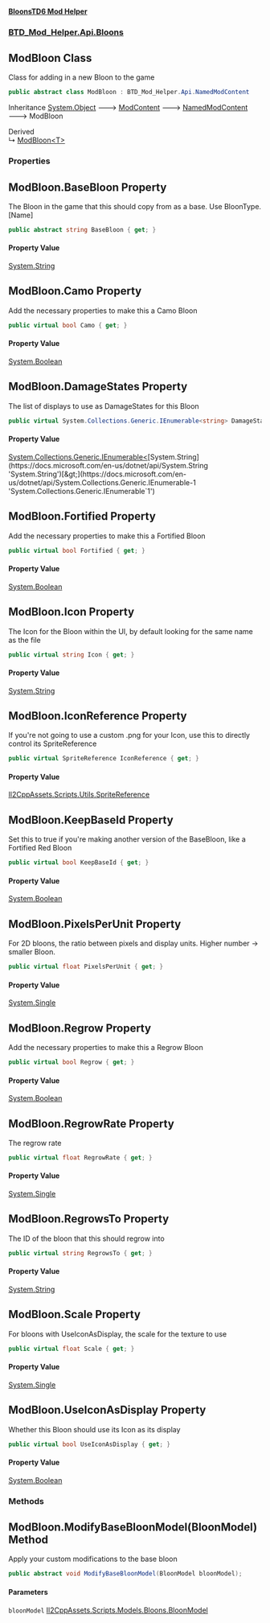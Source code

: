 #### [BloonsTD6 Mod Helper](README.md 'README')
### [BTD_Mod_Helper.Api.Bloons](README.md#BTD_Mod_Helper.Api.Bloons 'BTD_Mod_Helper.Api.Bloons')

## ModBloon Class

Class for adding in a new Bloon to the game

```csharp
public abstract class ModBloon : BTD_Mod_Helper.Api.NamedModContent
```

Inheritance [System.Object](https://docs.microsoft.com/en-us/dotnet/api/System.Object 'System.Object') &#129106; [ModContent](BTD_Mod_Helper.Api.ModContent.md 'BTD_Mod_Helper.Api.ModContent') &#129106; [NamedModContent](BTD_Mod_Helper.Api.NamedModContent.md 'BTD_Mod_Helper.Api.NamedModContent') &#129106; ModBloon

Derived  
&#8627; [ModBloon&lt;T&gt;](BTD_Mod_Helper.Api.Bloons.ModBloon_T_.md 'BTD_Mod_Helper.Api.Bloons.ModBloon<T>')
### Properties

<a name='BTD_Mod_Helper.Api.Bloons.ModBloon.BaseBloon'></a>

## ModBloon.BaseBloon Property

The Bloon in the game that this should copy from as a base. Use BloonType.[Name]

```csharp
public abstract string BaseBloon { get; }
```

#### Property Value
[System.String](https://docs.microsoft.com/en-us/dotnet/api/System.String 'System.String')

<a name='BTD_Mod_Helper.Api.Bloons.ModBloon.Camo'></a>

## ModBloon.Camo Property

Add the necessary properties to make this a Camo Bloon

```csharp
public virtual bool Camo { get; }
```

#### Property Value
[System.Boolean](https://docs.microsoft.com/en-us/dotnet/api/System.Boolean 'System.Boolean')

<a name='BTD_Mod_Helper.Api.Bloons.ModBloon.DamageStates'></a>

## ModBloon.DamageStates Property

The list of displays to use as DamageStates for this Bloon

```csharp
public virtual System.Collections.Generic.IEnumerable<string> DamageStates { get; }
```

#### Property Value
[System.Collections.Generic.IEnumerable&lt;](https://docs.microsoft.com/en-us/dotnet/api/System.Collections.Generic.IEnumerable-1 'System.Collections.Generic.IEnumerable`1')[System.String](https://docs.microsoft.com/en-us/dotnet/api/System.String 'System.String')[&gt;](https://docs.microsoft.com/en-us/dotnet/api/System.Collections.Generic.IEnumerable-1 'System.Collections.Generic.IEnumerable`1')

<a name='BTD_Mod_Helper.Api.Bloons.ModBloon.Fortified'></a>

## ModBloon.Fortified Property

Add the necessary properties to make this a Fortified Bloon

```csharp
public virtual bool Fortified { get; }
```

#### Property Value
[System.Boolean](https://docs.microsoft.com/en-us/dotnet/api/System.Boolean 'System.Boolean')

<a name='BTD_Mod_Helper.Api.Bloons.ModBloon.Icon'></a>

## ModBloon.Icon Property

The Icon for the Bloon within the UI, by default looking for the same name as the file

```csharp
public virtual string Icon { get; }
```

#### Property Value
[System.String](https://docs.microsoft.com/en-us/dotnet/api/System.String 'System.String')

<a name='BTD_Mod_Helper.Api.Bloons.ModBloon.IconReference'></a>

## ModBloon.IconReference Property

If you're not going to use a custom .png for your Icon, use this to directly control its SpriteReference

```csharp
public virtual SpriteReference IconReference { get; }
```

#### Property Value
[Il2CppAssets.Scripts.Utils.SpriteReference](https://docs.microsoft.com/en-us/dotnet/api/Il2CppAssets.Scripts.Utils.SpriteReference 'Il2CppAssets.Scripts.Utils.SpriteReference')

<a name='BTD_Mod_Helper.Api.Bloons.ModBloon.KeepBaseId'></a>

## ModBloon.KeepBaseId Property

Set this to true if you're making another version of the BaseBloon, like a Fortified Red Bloon

```csharp
public virtual bool KeepBaseId { get; }
```

#### Property Value
[System.Boolean](https://docs.microsoft.com/en-us/dotnet/api/System.Boolean 'System.Boolean')

<a name='BTD_Mod_Helper.Api.Bloons.ModBloon.PixelsPerUnit'></a>

## ModBloon.PixelsPerUnit Property

For 2D bloons, the ratio between pixels and display units. Higher number -> smaller Bloon.

```csharp
public virtual float PixelsPerUnit { get; }
```

#### Property Value
[System.Single](https://docs.microsoft.com/en-us/dotnet/api/System.Single 'System.Single')

<a name='BTD_Mod_Helper.Api.Bloons.ModBloon.Regrow'></a>

## ModBloon.Regrow Property

Add the necessary properties to make this a Regrow Bloon

```csharp
public virtual bool Regrow { get; }
```

#### Property Value
[System.Boolean](https://docs.microsoft.com/en-us/dotnet/api/System.Boolean 'System.Boolean')

<a name='BTD_Mod_Helper.Api.Bloons.ModBloon.RegrowRate'></a>

## ModBloon.RegrowRate Property

The regrow rate

```csharp
public virtual float RegrowRate { get; }
```

#### Property Value
[System.Single](https://docs.microsoft.com/en-us/dotnet/api/System.Single 'System.Single')

<a name='BTD_Mod_Helper.Api.Bloons.ModBloon.RegrowsTo'></a>

## ModBloon.RegrowsTo Property

The ID of the bloon that this should regrow into

```csharp
public virtual string RegrowsTo { get; }
```

#### Property Value
[System.String](https://docs.microsoft.com/en-us/dotnet/api/System.String 'System.String')

<a name='BTD_Mod_Helper.Api.Bloons.ModBloon.Scale'></a>

## ModBloon.Scale Property

For bloons with UseIconAsDisplay, the scale for the texture to use

```csharp
public virtual float Scale { get; }
```

#### Property Value
[System.Single](https://docs.microsoft.com/en-us/dotnet/api/System.Single 'System.Single')

<a name='BTD_Mod_Helper.Api.Bloons.ModBloon.UseIconAsDisplay'></a>

## ModBloon.UseIconAsDisplay Property

Whether this Bloon should use its Icon as its display

```csharp
public virtual bool UseIconAsDisplay { get; }
```

#### Property Value
[System.Boolean](https://docs.microsoft.com/en-us/dotnet/api/System.Boolean 'System.Boolean')
### Methods

<a name='BTD_Mod_Helper.Api.Bloons.ModBloon.ModifyBaseBloonModel(BloonModel)'></a>

## ModBloon.ModifyBaseBloonModel(BloonModel) Method

Apply your custom modifications to the base bloon

```csharp
public abstract void ModifyBaseBloonModel(BloonModel bloonModel);
```
#### Parameters

<a name='BTD_Mod_Helper.Api.Bloons.ModBloon.ModifyBaseBloonModel(BloonModel).bloonModel'></a>

`bloonModel` [Il2CppAssets.Scripts.Models.Bloons.BloonModel](https://docs.microsoft.com/en-us/dotnet/api/Il2CppAssets.Scripts.Models.Bloons.BloonModel 'Il2CppAssets.Scripts.Models.Bloons.BloonModel')